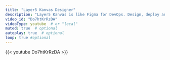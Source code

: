 ```yaml
---
title: "Layer5 Kanvas Designer"
description: "Layer5 Kanvas is like Figma for DevOps. Design, deploy and manage your cloud native infrastructure."
video_id: "Do7htKrRzDA"
videoType: youtube  # or "local"
muted: true  # optional
autoplay: true  # optional
loop: true #optional
---
```

{{< youtube Do7htKrRzDA >}}